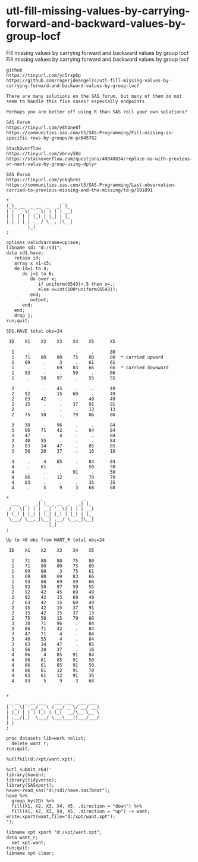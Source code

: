 # utl-fill-missing-values-by-carrying-forward-and-backward-values-by-group-locf
Fill missing values by carrying forward and backward values by group locf
    Fill missing values by carrying forward and backward values by group locf                                                                
                                                                                                                                             
    github                                                                                                                                   
    https://tinyurl.com/yc5rsp6p                                                                                                             
    https://github.com/rogerjdeangelis/utl-fill-missing-values-by-carrying-forward-and-backward-values-by-group-locf                         
                                                                                                                                             
    There are many solutions on the SAS forum, but many of them do not                                                                       
    seem to handle this five cases? especially endpoints.                                                                                    
                                                                                                                                             
    Perhaps you are better off using R than SAS roll your own solutions?                                                                     
                                                                                                                                             
    SAS Forum                                                                                                                                
    https://tinyurl.com/y8hbne8f                                                                                                             
    https://communities.sas.com/t5/SAS-Programming/Fill-missing-in-specific-rows-by-groups/m-p/645782                                        
                                                                                                                                             
    StackOverflow                                                                                                                            
    https://tinyurl.com/ybrvy58d                                                                                                             
    https://stackoverflow.com/questions/40040834/replace-na-with-previous-or-next-value-by-group-using-dplyr                                 
                                                                                                                                             
    SAS Forum                                                                                                                                
    https://tinyurl.com/yckqbrez                                                                                                             
    https://communities.sas.com/t5/SAS-Programming/Last-observation-carried-to-previous-missing-and-the-missing/td-p/501891                  
                                                                                                                                             
    *_                   _                                                                                                                   
    (_)_ __  _ __  _   _| |_                                                                                                                 
    | | '_ \| '_ \| | | | __|                                                                                                                
    | | | | | |_) | |_| | |_                                                                                                                 
    |_|_| |_| .__/ \__,_|\__|                                                                                                                
            |_|                                                                                                                              
    ;                                                                                                                                        
                                                                                                                                             
    options validvarname=upcase;                                                                                                             
    libname sd1 "d:/sd1";                                                                                                                    
    data sd1.have;                                                                                                                           
       retain id;                                                                                                                            
       array x x1-x5;                                                                                                                        
       do id=1 to 4;                                                                                                                         
          do j=1 to 6;                                                                                                                       
             do over x;                                                                                                                      
                if uniform(6543)<.5 then x=.;                                                                                                
                else x=int(100*uniform(6543));                                                                                               
             end;                                                                                                                            
             output;                                                                                                                         
          end;                                                                                                                               
       end;                                                                                                                                  
       drop j;                                                                                                                               
    run;quit;                                                                                                                                
                                                                                                                                             
    SD1.HAVE total obs=24                                                                                                                    
                                                                                                                                             
     ID    X1    X2    X3    X4    X5      X5                                                                                                
                                                                                                                                             
      1     .     .     .     .     .      80                                                                                                
      1    71    80    80    75    80      80  * carried upward                                                                              
      1    69     .     3     .    61      61                                                                                                
      1     .     .    69    83    66      66  * carried downward                                                                            
      1    93     .     .    59     .      66                                                                                                
      1     .    58    97     .    55      55                                                                                                
                                                                                                                                             
      2     .     .    45     .     .      49                                                                                                
      2    92     .    15    69     .      49                                                                                                
      2    63    42     .     .    49      49                                                                                                
      2    15     .     .    37    91      91                                                                                                
      2     .     .     .     .    13      13                                                                                                
      2    75    58     .    79    86      86                                                                                                
                                                                                                                                             
      3    38     .    96     .     .      84                                                                                                
      3    66    71    42     .    84      84                                                                                                
      3    47     .     4     .     .      84                                                                                                
      3    40    55     .     .     .      84                                                                                                
      3    83    14    47     .    85      85                                                                                                
      3    56    20    37     .    16      16                                                                                                
                                                                                                                                             
      4     .     4    85     .    84      84                                                                                                
      4     .    61     .     .    50      50                                                                                                
      4     .     .     .    91     .      50                                                                                                
      4    86     .    12     .    70      70                                                                                                
      4    83     .     .     .    35      35                                                                                                
      4     .     5     9     3    68      68                                                                                                
                                                                                                                                             
    *            _               _                                                                                                           
      ___  _   _| |_ _ __  _   _| |_                                                                                                         
     / _ \| | | | __| '_ \| | | | __|                                                                                                        
    | (_) | |_| | |_| |_) | |_| | |_                                                                                                         
     \___/ \__,_|\__| .__/ \__,_|\__|                                                                                                        
                    |_|                                                                                                                      
    ;                                                                                                                                        
                                                                                                                                             
    Up to 40 obs from WANT_R total obs=24                                                                                                    
                                                                                                                                             
     ID    X1    X2    X3    X4    X5                                                                                                        
                                                                                                                                             
      1    71    80    80    75    80                                                                                                        
      1    71    80    80    75    80                                                                                                        
      1    69    80     3    75    61                                                                                                        
      1    69    80    69    83    66                                                                                                        
      1    93    80    69    59    66                                                                                                        
      1    93    58    97    59    55                                                                                                        
      2    92    42    45    69    49                                                                                                        
      2    92    42    15    69    49                                                                                                        
      2    63    42    15    69    49                                                                                                        
      2    15    42    15    37    91                                                                                                        
      2    15    42    15    37    13                                                                                                        
      2    75    58    15    79    86                                                                                                        
      3    38    71    96     .    84                                                                                                        
      3    66    71    42     .    84                                                                                                        
      3    47    71     4     .    84                                                                                                        
      3    40    55     4     .    84                                                                                                        
      3    83    14    47     .    85                                                                                                        
      3    56    20    37     .    16                                                                                                        
      4    86     4    85    91    84                                                                                                        
      4    86    61    85    91    50                                                                                                        
      4    86    61    85    91    50                                                                                                        
      4    86    61    12    91    70                                                                                                        
      4    83    61    12    91    35                                                                                                        
      4    83     5     9     3    68                                                                                                        
                                                                                                                                             
                                                                                                                                             
    *                                                                                                                                        
     _ __  _ __ ___   ___ ___  ___ ___                                                                                                       
    | '_ \| '__/ _ \ / __/ _ \/ __/ __|                                                                                                      
    | |_) | | | (_) | (_|  __/\__ \__ \                                                                                                      
    | .__/|_|  \___/ \___\___||___/___/                                                                                                      
    |_|                                                                                                                                      
    ;                                                                                                                                        
                                                                                                                                             
    proc datasets lib=work nolist;                                                                                                           
      delete want_r;                                                                                                                         
    run;quit;                                                                                                                                
                                                                                                                                             
    %utlfkil(d:/xpt/want.xpt);                                                                                                               
                                                                                                                                             
    %utl_submit_r64('                                                                                                                        
    library(haven);                                                                                                                          
    library(tidyverse);                                                                                                                      
    library(SASxport);                                                                                                                       
    have<-read_sas("d:/sd1/have.sas7bdat");                                                                                                  
    have %>%                                                                                                                                 
      group_by(ID) %>%                                                                                                                       
      fill(X1, X2, X3, X4, X5, .direction = "down") %>%                                                                                      
      fill(X1, X2, X3, X4, X5, .direction = "up") -> want;                                                                                   
    write.xport(want,file="d:/xpt/want.xpt");                                                                                                
    ');                                                                                                                                      
                                                                                                                                             
    libname xpt xport "d:/xpt/want.xpt";                                                                                                     
    data want_r;                                                                                                                             
      set xpt.want;                                                                                                                          
    run;quit;                                                                                                                                
    libname xpt clear;                                                                                                                       
                                                                                                                                             
                                                                                                                                             
                                                                                                                                             
